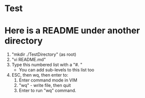 # Test

Here is a README under another directory
========================================

1. "mkdir ./TestDirectory" (as root)
2. "vi README.md"
3. Type this numbered list with a "#. "
	- You can add sub-levels to this list too
4. ESC, then wq, then enter to:
	1. Enter command mode in VIM
	2. "wq" - write file, then quit
	3. Enter to run "wq" command.
